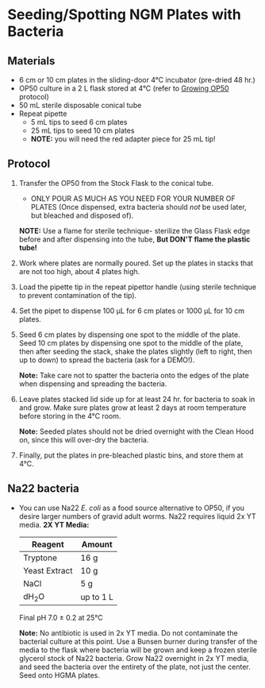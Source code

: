 # Seeding/Spotting NGM Plates with Bacteria

## Materials
- 6 cm or 10 cm plates in the sliding-door 4°C incubator (pre-dried 48 hr.)
- OP50 culture in a 2 L flask stored at 4°C (refer to [Growing OP50](../PlatePouring_GrowingOP50/PlatePouring_GrowingOP50.md) protocol)
- 50 mL sterile disposable conical tube
- Repeat pipette
    - 5 mL tips to seed 6 cm plates
    - 25 mL tips to seed 10 cm plates
    - **NOTE:** you will need the red adapter piece for 25 mL tip!

## Protocol

1. Transfer the OP50 from the Stock Flask to the conical tube.

    - ONLY POUR AS MUCH AS YOU NEED FOR YOUR NUMBER OF PLATES (Once dispensed, extra bacteria should *not* be used later, but bleached and disposed of).

    **NOTE:** Use a flame for sterile technique- sterilize the Glass Flask edge before and after dispensing into the tube, **But DON'T flame the plastic tube!**

2. Work where plates are normally poured. Set up the plates in stacks that are not too high, about 4 plates high.

3.  Load the pipette tip in the repeat pipettor handle (using sterile technique to prevent contamination of the tip).

4. Set the pipet to dispense 100 μL for 6 cm plates or 1000 μL for 10 cm plates.

5. Seed 6 cm plates by dispensing one spot to the middle of the plate. Seed 10 cm plates by dispensing one spot to the middle of the plate, then after seeding the stack, shake the plates slightly (left to right, then up to down) to spread the bacteria (ask for a DEMO!).

    **Note:** Take care not to spatter the bacteria onto the edges of the plate when dispensing and spreading the bacteria.

6. Leave plates stacked lid side up for at least 24 hr. for bacteria to soak in and grow. Make sure plates grow at least 2 days at room temperature before storing in the 4°C room.

    **Note:** Seeded plates should not be dried overnight with the Clean Hood on, since this will over-dry the bacteria.

7. Finally, put the plates in pre-bleached plastic bins, and store them at 4°C.


## Na22 bacteria

- You can use Na22 *E. coli* as a food source alternative to OP50, if you desire larger numbers of gravid adult worms. Na22 requires liquid 2x YT media. **2X YT Media:**

    | Reagent | Amount |
    | ------- | ------ |
    | Tryptone | 16 g |
    | Yeast Extract | 10 g |
    | NaCl | 5 g |
    | dH<sub>2</sub>O | up to 1 L |

    Final pH 7.0 ± 0.2 at 25°C

    **Note:** No antibiotic is used in 2x YT media. Do not contaminate the bacterial culture at this point. Use a Bunsen burner during transfer of the media to the flask where bacteria will be grown and keep a frozen sterile glycerol stock of Na22 bacteria. Grow Na22 overnight in 2x YT media, and seed the bacteria over the entirety of the plate, not just the center. Seed onto HGMA plates.
